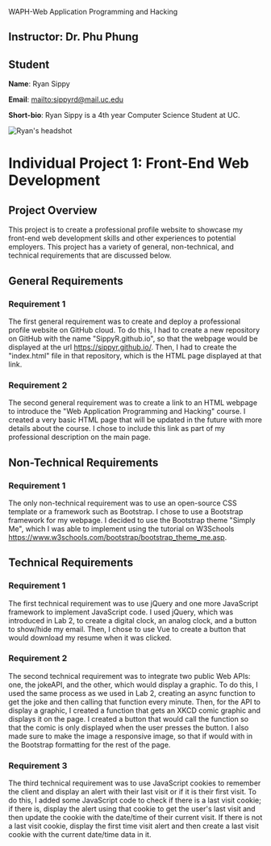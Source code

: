  WAPH-Web Application Programming and Hacking

## Instructor: Dr. Phu Phung

## Student

**Name**: Ryan Sippy

**Email**: [mailto:sippyrd@mail.uc.edu](sippyrd@mail.uc.edu)

**Short-bio**: Ryan Sippy is a 4th year Computer Science Student at UC.

![Ryan's headshot](https://media.licdn.com/dms/image/v2/D5603AQFmE1cSvdm1kw/profile-displayphoto-shrink_200_200/profile-displayphoto-shrink_200_200/0/1677790864588?e=1752710400&v=beta&t=rtORhB5W9rsb4PuYINAr7blSkPiz8wnifxQUCdlTp-8)

# Individual Project 1: Front-End Web Development

## Project Overview
This project is to create a professional profile website to showcase my front-end web development skills and other experiences to potential employers. This project has a variety of general, non-technical, and technical requirements that are discussed below.

## General Requirements
### Requirement 1
The first general requirement was to create and deploy a professional profile website on GitHub cloud. To do this, I had to create a new repository on GitHub with the name "SippyR.github.io", so that the webpage would be displayed at the url https://sippyr.github.io/.
Then, I had to create the "index.html" file in that repository, which is the HTML page displayed at that link.

### Requirement 2
The second general requirement was to create a link to an HTML webpage to introduce the "Web Application Programming and Hacking" course. I created a very basic HTML page that will be updated in the future with more details about the course.
I chose to include this link as part of my professional description on the main page.

## Non-Technical Requirements
### Requirement 1
The only non-technical requirement was to use an open-source CSS template or a framework such as Bootstrap. I chose to use a Bootstrap framework for my webpage. I decided to use the Bootstrap theme "Simply Me", which I was able to implement using the tutorial
on W3Schools https://www.w3schools.com/bootstrap/bootstrap_theme_me.asp.

## Technical Requirements
### Requirement 1
The first technical requirement was to use jQuery and one more JavaScript framework to implement JavaScript code. I used jQuery, which was introduced in Lab 2, to create a digital clock, an analog clock, and a button to show/hide my email.
Then, I chose to use Vue to create a button that would download my resume when it was clicked.

### Requirement 2
The second technical requirement was to integrate two public Web APIs: one, the jokeAPI, and the other, which would display a graphic. To do this, I used the same process as we used in Lab 2, creating an async function to get the joke and then calling that function every minute.
Then, for the API to display a graphic, I created a function that gets an XKCD comic graphic and displays it on the page. I created a button that would call the function so that the comic is only displayed when the user presses the button. I also made sure to make the image a responsive image, so that if would with in the Bootstrap formatting for the rest of the page.

### Requirement 3
The third technical requirement was to use JavaScript cookies to remember the client and display an alert with their last visit or if it is their first visit. To do this, I added some JavaScript code to check if there is a last visit cookie; if there is,
 display the alert using that cookie to get the user's last visit and then update the cookie with the date/time of their current visit. If there is not a last visit cookie, display the first time visit alert and then create a last visit cookie with the current date/time data in it.

